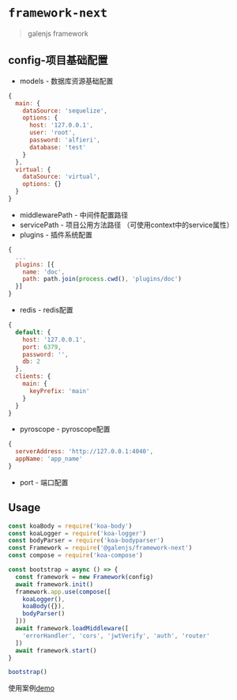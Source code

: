 # `framework-next`

> galenjs framework

## config-项目基础配置

* models - 数据库资源基础配置

```javascript
{
  main: {
    dataSource: 'sequelize',
    options: {
      host: '127.0.0.1',
      user: 'root',
      password: 'alfieri',
      database: 'test'
    }
  },
  virtual: {
    dataSource: 'virtual',
    options: {}
  }
}
```

* middlewarePath - 中间件配置路径
* servicePath - 项目公用方法路径 （可使用context中的service属性）
* plugins - 插件系统配置

```javascript
{
  ...
  plugins: [{
    name: 'doc',
    path: path.join(process.cwd(), 'plugins/doc')
  }]
}
```

* redis - redis配置

```javascript
{
  default: {
    host: '127.0.0.1',
    port: 6379,
    password: '',
    db: 2
  },
  clients: {
    main: {
      keyPrefix: 'main'
    }
  }
}
```

* pyroscope - pyroscope配置

```javascript
{
  serverAddress: 'http://127.0.0.1:4040',
  appName: 'app_name'
}
```

* port - 端口配置

## Usage

```javascript
const koaBody = require('koa-body')
const koaLogger = require('koa-logger')
const bodyParser = require('koa-bodyparser')
const Framework = require('@galenjs/framework-next')
const compose = require('koa-compose')

const bootstrap = async () => {
  const framework = new Framework(config)
  await framework.init()
  framework.app.use(compose([
    koaLogger(),
    koaBody({}),
    bodyParser()
  ]))
  await framework.loadMiddleware([
    'errorHandler', 'cors', 'jwtVerify', 'auth', 'router'
  ])
  await framework.start()
}

bootstrap()
```

使用案例[demo](https://github.com/AlfieriChou/galen-demo-next/tree/develop)
